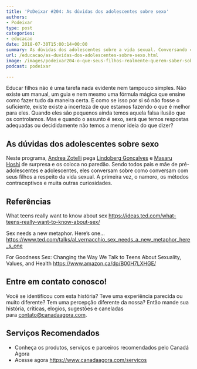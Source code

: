 ```yaml
---
title: 'PoDeixar #204: As dúvidas dos adolescentes sobre sexo'
authors:
- Podeixar
type: post
categories:
- educacao
date: 2018-07-30T15:00:14+00:00
summary: As dúvidas dos adolescentes sobre a vida sexual. Conversando com seus filhos sobre a primeira vez, o namoro, os métodos contraceptivos e muito mais.
url: /educacao/as-duvidas-dos-adolescentes-sobre-sexo.html
image: /images/podeixar204-o-que-seus-filhos-realmente-querem-saber-sobre-sexo.jpg
podcast: podeixar

---
```

Educar filhos não é uma tarefa nada evidente nem tampouco simples. Não existe um manual, um guia e nem mesmo uma fórmula mágica que ensine como fazer tudo da maneira certa. E como se isso por si só não fosse o suficiente, existe existe a incerteza de que estamos fazendo o que é melhor para eles. Quando eles são pequenos ainda temos aquela falsa ilusão que os controlamos. Mas e quando o assunto é sexo, será que temos respostas adequadas ou decididamente não temos a menor ideia do que dizer?

## As dúvidas dos adolescentes sobre sexo

Neste programa, [Andrea Zotelli][1] pega [Lindoberg Gonçalves][2] e [Masaru Hoshi][3] de surpresa e os coloca no paredão. Sendo todos pais e mãe de pré-adolescentes e adolescentes, eles conversam sobre como conversam com seus filhos a respeito da vida sexual. A primeira vez, o namoro, os métodos contraceptivos e muita outras curiosidades.



## Referências

What teens really want to know about sex
<a href="https://ideas.ted.com/what-teens-really-want-to-know-about-sex/" target="_blank" rel="nofollow noopener noreferrer">https://ideas.ted.com/what-teens-really-want-to-know-about-sex/</a>

Sex needs a new metaphor. Here&#8217;s one&#8230;
<a href="https://www.ted.com/talks/al_vernacchio_sex_needs_a_new_metaphor_here_s_one" target="_blank" rel="nofollow noopener noreferrer">https://www.ted.com/talks/al_vernacchio_sex_needs_a_new_metaphor_here_s_one</a>

For Goodness Sex: Changing the Way We Talk to Teens About Sexuality, Values, and Health
<a href="https://www.amazon.ca/dp/B00H7LXHGE/" target="_blank" rel="noopener noreferrer">https://www.amazon.ca/dp/B00H7LXHGE/</a>

## Entre em contato conosco!

Você se identificou com esta história? Teve uma experiência parecida ou muito diferente? Tem uma percepção diferente da nossa? Então mande sua história, críticas, elogios, sugestões e caneladas para <contato@canadaagora.com>.

## Serviços Recomendados

  * Conheça os produtos, serviços e parceiros recomendados pelo Canadá Agora
  * Acesse agora <https://www.canadaagora.com/servicos>

 [1]: /andreazotelli
 [2]: /berg
 [3]: /japa